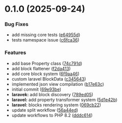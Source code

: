 # 0.1.0 (2025-09-24)


### Bug Fixes

* add missing core tests ([e64955d](https://github.com/craftile/php/commit/e64955d9ed7970ccdbe2444ad84e9fe7a3506590))
* tests namespace issue ([c6fca36](https://github.com/craftile/php/commit/c6fca369aa8d0f1b56b806163db7e94f86606cba))


### Features

* add base Property class ([74c791d](https://github.com/craftile/php/commit/74c791d36021ad568ffa96a20e9831c1cb480302))
* add block flattener ([f2da413](https://github.com/craftile/php/commit/f2da413311ef3aebaf0cbdb1963d193342213afb))
* add core block system ([6f9aa46](https://github.com/craftile/php/commit/6f9aa464a40ef415d9f45e16ab45bb6f425c89f4))
* custom laravel BlockData ([c345643](https://github.com/craftile/php/commit/c345643a44c9727b3c9d2ee12ada42d9e5f98bf9))
* implemented json view compilation ([b17e63c](https://github.com/craftile/php/commit/b17e63ce57a5964b3dd8b82dcbaa94b0887119ce))
* initial commit ([69e93be](https://github.com/craftile/php/commit/69e93be5b9483e8b941b3819301d316c11b741f8))
* **laravek:** add block discovery ([789ed05](https://github.com/craftile/php/commit/789ed050c181b09b150b8a56b0dda376124cfffb))
* **laravel:** add property transformer system ([5d1e42b](https://github.com/craftile/php/commit/5d1e42bbb501d2c7ef75bf05adf2b764e2bb8e9b))
* **laravel:** blocks rendering system ([069cb22](https://github.com/craftile/php/commit/069cb224035d98ac52bd611ec47302b2bfd8602a))
* update split workflow ([56a44ed](https://github.com/craftile/php/commit/56a44ed62d3be70991de52c77b5175a3cfdc40b5))
* update workflows to PHP 8.2 ([dddc614](https://github.com/craftile/php/commit/dddc614f440574ae99a3f85d283b3b8d12100810))



